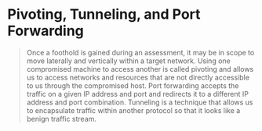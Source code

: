 # Pivoting, Tunneling, and Port Forwarding

> Once a foothold is gained during an assessment, it may be in scope to move laterally and vertically within a target network. Using one compromised machine to access another is called pivoting and allows us to access networks and resources that are not directly accessible to us through the compromised host. Port forwarding accepts the traffic on a given IP address and port and redirects it to a different IP address and port combination. Tunneling is a technique that allows us to encapsulate traffic within another protocol so that it looks like a benign traffic stream.
